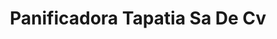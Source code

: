 ---
title: "Panificadora Tapatia Sa De Cv"
url: /toluca-de-lerdo/panificadora-tapatia-sa-de-cv/
shop: general
---